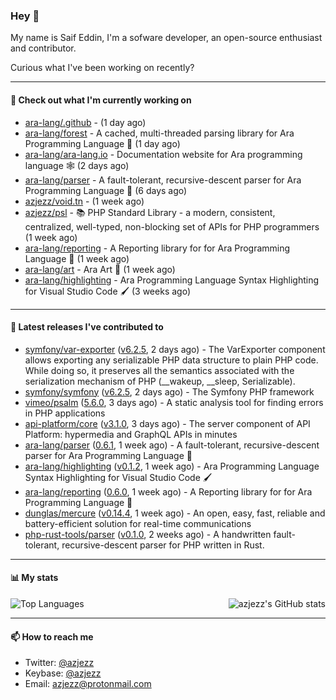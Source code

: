 ### Hey 👋

My name is Saif Eddin, I'm a sofware developer, an open-source enthusiast and contributor.

Curious what I've been working on recently?

---

#### 👷 Check out what I'm currently working on

- [ara-lang/.github](https://github.com/ara-lang/.github) -  (1 day ago)
- [ara-lang/forest](https://github.com/ara-lang/forest) - A cached, multi-threaded parsing library for Ara Programming Language 🍃 (1 day ago)
- [ara-lang/ara-lang.io](https://github.com/ara-lang/ara-lang.io) - Documentation website for Ara programming language 🕸 (2 days ago)
- [ara-lang/parser](https://github.com/ara-lang/parser) - A fault-tolerant, recursive-descent parser for Ara Programming Language 🌲 (6 days ago)
- [azjezz/void.tn](https://github.com/azjezz/void.tn) -  (1 week ago)
- [azjezz/psl](https://github.com/azjezz/psl) - 📚 PHP Standard Library - a modern, consistent, centralized, well-typed, non-blocking set of APIs for PHP programmers (1 week ago)
- [ara-lang/reporting](https://github.com/ara-lang/reporting) - A Reporting library for for Ara Programming Language 📃 (1 week ago)
- [ara-lang/art](https://github.com/ara-lang/art) - Ara Art 🎨 (1 week ago)
- [ara-lang/highlighting](https://github.com/ara-lang/highlighting) - Ara Programming Language Syntax Highlighting for Visual Studio Code 🖌 (3 weeks ago)

---

#### 🔭 Latest releases I've contributed to

- [symfony/var-exporter](https://github.com/symfony/var-exporter) ([v6.2.5](https://github.com/symfony/var-exporter/releases/tag/v6.2.5), 2 days ago) - The VarExporter component allows exporting any serializable PHP data structure to plain PHP code. While doing so, it preserves all the semantics associated with the serialization mechanism of PHP (__wakeup, __sleep, Serializable).
- [symfony/symfony](https://github.com/symfony/symfony) ([v6.2.5](https://github.com/symfony/symfony/releases/tag/v6.2.5), 2 days ago) - The Symfony PHP framework
- [vimeo/psalm](https://github.com/vimeo/psalm) ([5.6.0](https://github.com/vimeo/psalm/releases/tag/5.6.0), 3 days ago) - A static analysis tool for finding errors in PHP applications
- [api-platform/core](https://github.com/api-platform/core) ([v3.1.0](https://github.com/api-platform/core/releases/tag/v3.1.0), 3 days ago) - The server component of API Platform: hypermedia and GraphQL APIs in minutes
- [ara-lang/parser](https://github.com/ara-lang/parser) ([0.6.1](https://github.com/ara-lang/parser/releases/tag/0.6.1), 1 week ago) - A fault-tolerant, recursive-descent parser for Ara Programming Language 🌲
- [ara-lang/highlighting](https://github.com/ara-lang/highlighting) ([v0.1.2](https://github.com/ara-lang/highlighting/releases/tag/v0.1.2), 1 week ago) - Ara Programming Language Syntax Highlighting for Visual Studio Code 🖌
- [ara-lang/reporting](https://github.com/ara-lang/reporting) ([0.6.0](https://github.com/ara-lang/reporting/releases/tag/0.6.0), 1 week ago) - A Reporting library for for Ara Programming Language 📃
- [dunglas/mercure](https://github.com/dunglas/mercure) ([v0.14.4](https://github.com/dunglas/mercure/releases/tag/v0.14.4), 1 week ago) - An open, easy, fast, reliable and battery-efficient solution for real-time communications
- [php-rust-tools/parser](https://github.com/php-rust-tools/parser) ([v0.1.0](https://github.com/php-rust-tools/parser/releases/tag/v0.1.0), 2 weeks ago) - A handwritten fault-tolerant, recursive-descent parser for PHP written in Rust.

---

#### 📊 My stats

<img align="right" alt="azjezz's GitHub stats" src="https://github-readme-stats.vercel.app/api?username=azjezz&count_private=1&show_icons=true&" />

![Top Languages](https://github-readme-stats.vercel.app/api/top-langs/?username=azjezz)

---

#### 📫 How to reach me

- Twitter: [@azjezz](https://twitter.com/azjezz)
- Keybase: [@azjezz](https://keybase.io/azjezz)
- Email: [azjezz@protonmail.com](mailto://azjezz@protonmail.com)
